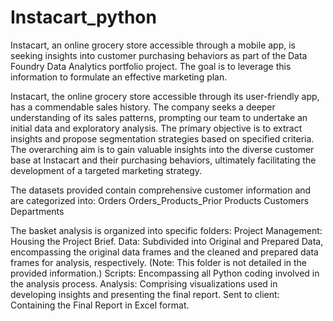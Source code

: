 # Instacart_python
Instacart, an online grocery store accessible through a mobile app, is seeking insights into customer purchasing behaviors as part of the Data Foundry Data Analytics portfolio project. The goal is to leverage this information to formulate an effective marketing plan.

Instacart, the online grocery store accessible through its user-friendly app, has a commendable sales history. The company seeks a deeper understanding of its sales patterns, prompting our team to undertake an initial data and exploratory analysis. The primary objective is to extract insights and propose segmentation strategies based on specified criteria. The overarching aim is to gain valuable insights into the diverse customer base at Instacart and their purchasing behaviors, ultimately facilitating the development of a targeted marketing strategy.

The datasets provided contain comprehensive customer information and are categorized into:
Orders
Orders_Products_Prior
Products
Customers
Departments

The basket analysis is organized into specific folders:
Project Management: Housing the Project Brief.
Data: Subdivided into Original and Prepared Data, encompassing the original data frames and the cleaned and prepared data frames for analysis, respectively. (Note: This folder is not detailed in the provided information.)
Scripts: Encompassing all Python coding involved in the analysis process.
Analysis: Comprising visualizations used in developing insights and presenting the final report.
Sent to client: Containing the Final Report in Excel format.
